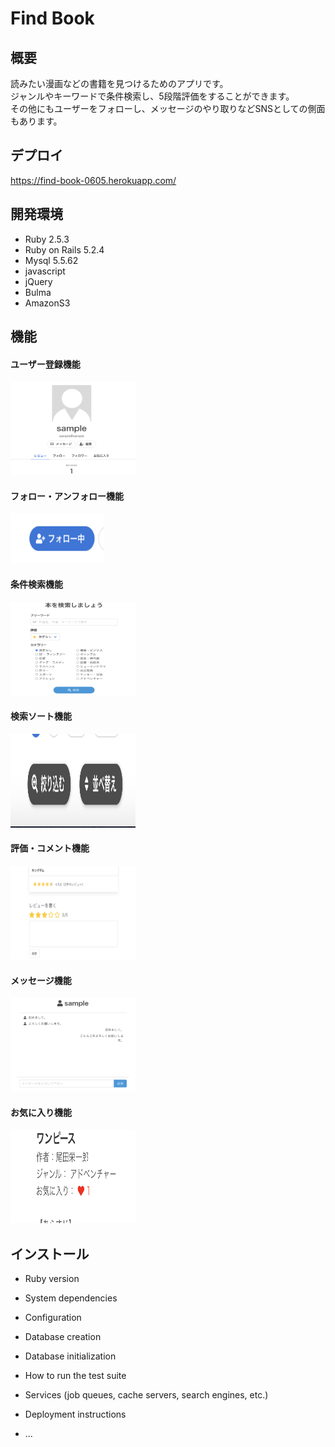 # Find Book

## 概要
読みたい漫画などの書籍を見つけるためのアプリです。<br>
ジャンルやキーワードで条件検索し、5段階評価をすることができます。<br>
その他にもユーザーをフォローし、メッセージのやり取りなどSNSとしての側面もあります。

## デプロイ
https://find-book-0605.herokuapp.com/

## 開発環境
* Ruby 2.5.3
* Ruby on Rails 5.2.4
* Mysql 5.5.62
* javascript
* jQuery
* Bulma
* AmazonS3

## 機能
<h4> ユーザー登録機能 </h4>
<img src="user_sample.png" width="200" height="150">
<h4> フォロー・アンフォロー機能 </h4>
<img src="follow_sample.png" width="150" height="80">
<h4> 条件検索機能 </h4>
<img src="home_sample.png" width="200" height="150">
<h4> 検索ソート機能 </h4>
<img src="sort_sample.png" width="200" height="150">
<h4> 評価・コメント機能 </h4>
<img src="review_sample.png" width="200" height="150">
<h4> メッセージ機能 </h4>
<img src="message_sample.png" width="200" height="150">
<h4> お気に入り機能 </h4>
<img src="fav_sample.png" width="200" height="150">

## インストール


* Ruby version

* System dependencies

* Configuration

* Database creation

* Database initialization

* How to run the test suite

* Services (job queues, cache servers, search engines, etc.)

* Deployment instructions

* ...
